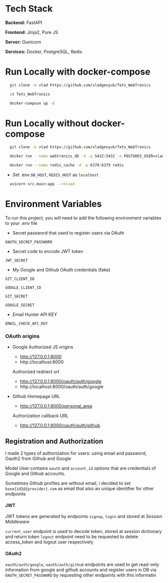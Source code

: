 
# Tech Stack

**Backend:** FastAPI

**Frontend:** Jinja2, Pure JS

**Server:** Gunicorn

**Services:** Docker, PostgreSQL, Redis


# Run Locally with docker-compose


```bash
  git clone -b vlad https://github.com/vladgenyuk/Tets_WebTronics 
```
```bash
  cd Tets_WebTronics 
```
```bash
  docker-compose up -d
```

# Run Locally without docker-compose


```bash
  git clone -b vlad https://github.com/vladgenyuk/Tets_WebTronics 
```
```bash
  docker run --name webtronics_db -d -p 5432:5432 -e POSTGRES_USER=vlad -e POSTGRES_PASSWORD=qseawdzxc1 postgres

  docker run --name redis_cache -d -p 6379:6379 redis  
```
- Set .env `DB_HOST`, `REDIS_HOST` as `localhost`

```bash
  uvicorn src.main:app --reload
```


# Environment Variables

To run this project, you will need to add the following environment variables to your .env file

- Secret password that used to register users via OAuth

`OAUTH_SECRET_PASSWORD`

- Secret code to encode JWT token

`JWT_SECRET`

- My Google and Github OAuth credentials (fake)

`GIT_CLIENT_ID`

`GOOGLE_CLIENT_ID`

`GIT_SECRET`

`GOOGLE_SECRET`

- Email Hunter API KEY

`EMAIL_CHECK_API_KEY`

### OAuth origins
- Google
  Authorized JS origins
    - http://127.0.0.1:8000
    - http://localhost:8000

  Authorized redirect url
    - http://127.0.0.1:8000/oauth/auth/google
    - http://localhost:8000/oauth/auth/google
- Github
  Homepage URL
  - http://127.0.0.1:8000/personal_area

  Authorization callback URL
  - http://127.0.0.1:8000/oauth/auth/github


## Registration and Authorization

I made 2 types of authorization for users: using email and password, Oauth2 from Github and Google

Model User contains `oauth` and `account_id` options that are credentials of Google and Github accounts. 

Sometimes Github profiles are without email, i decided to set `base{id}@{provider}.com` as email that also an unique identifier for other endpoints

#### JWT

JWT tokens are generated by endpoints `signup`, `login` and stored at *Session Middleware* 

`current_user` endpoint is used to decode token, stored at *session* dictionary and return token 
`logout` endpoint need to be requested to delete access_token and logout user respectively

#### OAuth2

`oauth/auth/google`, `oauth/auth/github` endpoints are used to get read-only information from google and github accounts and register users in DB via `OAUTH_SECRET_PASSWORD` by requesting other endpoints with this informatin
  


